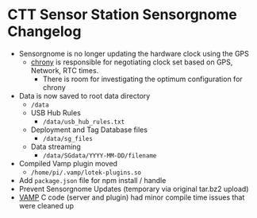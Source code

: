 # CTT Sensor Station Sensorgnome Changelog

- Sensorgnome is no longer updating the hardware clock using the GPS
    - [chrony](https://chrony.tuxfamily.org/) is responsible for negotiating clock set based on GPS, Network, RTC times.
        - There is room for investigating the optimum configuration for chrony
- Data is now saved to root data directory
    - `/data`
    - USB Hub Rules
        - `/data/usb_hub_rules.txt`
    - Deployment and Tag Database files
        - `/data/sg_files`
    - Data streaming
        - `/data/SGdata/YYYY-MM-DD/filename`
- Compiled Vamp plugin moved
    - `/home/pi/.vamp/lotek-plugins.so`
- Add `package.json` file for npm install / handle
- Prevent Sensorgnome Updates (temporary via original tar.bz2 upload)
- [VAMP](https://www.vamp-plugins.org/) C code (server and plugin) had minor compile time issues that were cleaned up